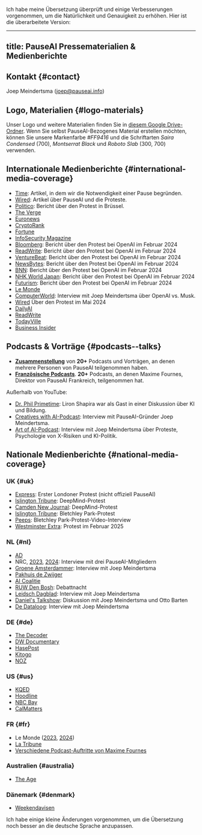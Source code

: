 Ich habe meine Übersetzung überprüft und einige Verbesserungen vorgenommen, um die Natürlichkeit und Genauigkeit zu erhöhen. Hier ist die überarbeitete Version:

---
title: PauseAI Pressematerialien & Medienberichte
---

## Kontakt {#contact}

Joep Meindertsma ([joep@pauseai.info](mailto:joep@pauseai.info))

## Logo, Materialien {#logo-materials}

Unser Logo und weitere Materialien finden Sie in [diesem Google Drive-Ordner](https://drive.google.com/drive/folders/1bQ_MZ8giK-Mee4ABkO0BgcFInaXruNpa?usp=sharing).
Wenn Sie selbst PauseAI-Bezogenes Material erstellen möchten, können Sie unsere Markenfarbe _\#FF9416_ und die Schriftarten _Saira Condensed_ (700), _Montserrat Black_ und _Roboto Slab_ (300, 700) verwenden.

## Internationale Medienberichte {#international-media-coverage}

- [Time](https://time.com/6295879/ai-pause-is-humanitys-best-bet-for-preventing-extinction/): Artikel, in dem wir die Notwendigkeit einer Pause begründen.
- [Wired](https://www.wired.com/story/pause-ai-existential-risk/): Artikel über PauseAI und die Proteste.
- [Politico](https://www.politico.eu/article/microsoft-brussels-elon-musk-anti-ai-protesters-well-five-of-them-descend-on-brussels/): Bericht über den Protest in Brüssel.
- [The Verge](https://www.theverge.com/2023/5/24/23735982/sam-altman-openai-superintelligent-benefits-talk-london-ucl-protests)
- [Euronews](https://www.euronews.com/next/2023/06/14/could-ai-lead-us-to-extinction-this-brussels-based-group-believes-so)
- [CryptoRank](https://cryptorank.io/news/feed/cbfc5-pause-ai-protest-ai-development)
- [Fortune](https://fortune.com/2023/05/24/openai-ceo-sam-altman-credits-elon-musk-with-teaching-him-the-importance-of-deep-tech-investing-but-he-has-no-interest-in-living-on-mars/)
- [InfoSecurity Magazine](https://www.infosecurity-magazine.com/news/uk-ai-safety-institute-blueprint/)
- [Bloomberg](https://www.bloomberg.com/news/newsletters/2024-02-13/ai-protest-at-openai-hq-in-san-francisco-focuses-on-military-work): Bericht über den Protest bei OpenAI im Februar 2024
- [ReadWrite](https://readwrite.com/stop-working-with-pentagon-openai-staff-face-protests/): Bericht über den Protest bei OpenAI im Februar 2024
- [VentureBeat](https://venturebeat.com/ai/protesters-gather-outside-openai-office-opposing-military-ai-and-agi/): Bericht über den Protest bei OpenAI im Februar 2024
- [NewsBytes](https://www.newsbytesapp.com/news/science/protestors-surround-openai-office-calling-for-ai-boycott/story): Bericht über den Protest bei OpenAI im Februar 2024
- [BNN](https://bnnbreaking.com/tech/openai-faces-protests-over-military-collaboration-and-agi-concerns): Bericht über den Protest bei OpenAI im Februar 2024
- [NHK World Japan](https://www3.nhk.or.jp/nhkworld/en/news/backstories/3047/): Bericht über den Protest bei OpenAI im Februar 2024
- [Futurism](https://futurism.com/protesters-swarm-openai): Bericht über den Protest bei OpenAI im Februar 2024
- [Le Monde](https://www.lemonde.fr/en/economy/article/2023/11/27/openai-the-beginnings-of-the-sam-altman-drama_6291282_19.html)
- [ComputerWorld](https://www.computerworld.com/article/3714261/sam-altmans-pledges-about-ai-responsibility-dont-mean-much-experts.html): Interview mit Joep Meindertsma über OpenAI vs. Musk.
- [Wired](https://www.wired.com/story/protesters-pause-ai-split-stop/?redirectURL=https://www.wired.com/story/protesters-pause-ai-split-stop/) Über den Protest im Mai 2024
- [DailyAI](https://dailyai.com/2024/05/pauseai-protestors-demand-a-halt-to-training-of-ai-models/)
- [ReadWrite](https://readwrite.com/pause-ai-protestors-are-fighting-to-put-ai-development-on-hold/)
- [TodayVille](https://www.todayville.com/poll-despite-global-pressure-americans-want-the-tech-industry-to-slow-down-on-ai/)
- [Business Insider](https://www.businessinsider.com/openai-cofounder-agi-coming-fast-needs-limits-john-schulman-2024-5?international=true&r=US&IR=T)

## Podcasts & Vorträge {#podcasts--talks}

- **[Zusammenstellung](https://www.youtube.com/playlist?list=PLI46NoubGtIJvSAWkC7VOmfWrLD2u1ZPA)** von **20+** Podcasts und Vorträgen, an denen mehrere Personen von PauseAI teilgenommen haben.
- **[Französische Podcasts](https://www.youtube.com/playlist?list=PLLUfQBgG_MvHh3b9Pedf139eVLsLs5zAs)**. **20+** Podcasts, an denen Maxime Fournes, Direktor von PauseAI Frankreich, teilgenommen hat.

Außerhalb von YouTube:

- [Dr. Phil Primetime](https://www.meritplus.com/c/s/VQ2aB6Sp?episodeId=LknWbG7N&play=1): Liron Shapira war als Gast in einer Diskussion über KI und Bildung.
- [Creatives with AI-Podcast](https://podcasters.spotify.com/pod/show/creativeswithai/episodes/15-AI-The-Race-Against-Time---Balancing-Progress-and-Potential-Catastrophe-with-Joep-Meinderstma-e28ln8a/a-aa9vpjp): Interview mit PauseAI-Gründer Joep Meindertsma.
- [Art of AI-Podcast](https://spotify.link/AggzYfcj8Db): Interview mit Joep Meindertsma über Proteste, Psychologie von X-Risiken und KI-Politik.

## Nationale Medienberichte {#national-media-coverage}

### UK {#uk}

- [Express](https://www.express.co.uk/news/uk/1775620/artificial-intelligence-extinction-google-chat-gpt): Erster Londoner Protest (nicht offiziell PauseAI)
- [Islington Tribune](https://www.islingtontribune.co.uk/article/watch-out-the-robots-are-coming): DeepMind-Protest
- [Camden New Journal](https://www.camdennewjournal.co.uk/article/:protesters-tell-tech-quarter-companies-to-press-pause-on-artificial-intelligence-research): DeepMind-Protest
- [Islington Tribune](https://www.islingtontribune.co.uk/article/what-happens-in-bletchley-stays-in): Bletchley Park-Protest
- [Peeps](https://www.youtube.com/watch?v=a3HRYOIhfFI): Bletchley Park-Protest-Video-Interview
- [Westminster Extra](https://www.westminsterextra.co.uk/article/warning-governments-are-racing-ahead-with-ai): Protest im Februar 2025

### NL {#nl}

- [AD](https://www.ad.nl/tech/ai-rel-in-nieuw-zeeland-kook-app-prijst-dodelijk-chloorgas-aan-als-verfrissend-gerecht~a1aa3705/)
- NRC, [2023](https://www.nrc.nl/nieuws/2023/06/24/sterft-de-mensheid-uit-door-ai-dat-is-sciencefiction-a4168053), [2024](https://www.nrc.nl/nieuws/2024/02/16/ai-doomers-zijn-doodsbang-voor-de-computer-ai-zal-proberen-de-macht-over-te-nemen-a4190130): Interview mit drei PauseAI-Mitgliedern
- [Groene Amsterdammer](https://www.groene.nl/artikel/losgeslagen-superintelligentie): Interview mit Joep Meindertsma
- [Pakhuis de Zwijger](https://dezwijger.nl/programma/ai-existential-risk-and-what-to-do-about-it)
- [AI Coalitie](https://nlaic.com/agenda/communitydag-invloed-van-ai-op-cultuur-en-media/)
- [RUW Den Bosh](https://ruwdenbosch.nl/paranoide-over-ai/): Debattnacht
- [Leidsch Dagblad](https://www.leidschdagblad.nl/cnt/dmf20231228_53324374): Interview mit Joep Meindertsma
- [Daniel's Talkshow](https://www.youtube.com/watch?v=mGzwtSqmDsU): Diskussion mit Joep Meindertsma und Otto Barten
- [De Dataloog](https://open.spotify.com/episode/2kB59A0bIltpSUdwaf0YM3): Interview mit Joep Meindertsma

### DE {#de}

- [The Decoder](https://the-decoder.de/keine-super-ki-demonstranten-versammeln-sich-vor-dem-openai-buero/)
- [DW Documentary](https://youtu.be/KspkgAZUkoQ?si=h2Jm0Yvm9RT8t1ZT&t=1116)
- [HasePost](https://www.hasepost.de/eine-pause-fuer-ki-demonstration-fuer-ki-regulierung-in-osnabrueck-536971/)
- [Kitogo](https://kitogo.de/pauseai-demonstriert-in-osnabrueck-fuer-strengere-ki-regulierung/)
- [NOZ](https://www.noz.de/lokales/osnabrueck/artikel/pauseai-gruppe-warnt-in-osnabrueck-vor-kuenstlicher-intelligenz-48025131)

### US {#us}

- [KQED](https://www.kqed.org/news/11985949/as-openai-unveils-big-update-protesters-call-for-pause-in-risky-frontier-tech)
- [Hoodline](https://hoodline.com/2024/05/ai-advancement-from-openai-unleashes-gpt-4o-amid-global-protests-and-market-frenzy/)
- [NBC Bay](https://www.nbcbayarea.com/news/tech/ai-protests-worldwide/3536439/)
- [CalMatters](https://calmatters.org/economy/technology/2024/09/california-ai-safety-regulations-bills/)

### FR {#fr}

- Le Monde ([2023](https://www.lemonde.fr/en/economy/article/2023/11/27/openai-the-beginnings-of-the-sam-altman-drama_6291282_19.html), [2024](https://www.lemonde.fr/economie/article/2024/09/11/a-l-approche-du-sommet-de-paris-les-militants-inquiets-quant-a-la-securite-de-l-ia-cherchent-a-se-faire-entendre_6312979_3234.html))
- [La Tribune](https://www.latribune.fr/technos-medias/informatique/a-paris-et-dans-le-monde-les-inquiets-de-l-intelligence-artificielle-appellent-a-une-pause-997475.html)
- [Verschiedene Podcast-Auftritte von Maxime Fournes](https://www.youtube.com/results?search_query=maxime+fournes+pauseai)

### Australien {#australia}

- [The Age](https://www.theage.com.au/technology/most-dangerous-technology-ever-protesters-urge-ai-pause-20250207-p5laaq.html)

### Dänemark {#denmark}

- [Weekendavisen](https://www.weekendavisen.dk/samfund/kunstig-intelligens-aegte-frygt)

Ich habe einige kleine Änderungen vorgenommen, um die Übersetzung noch besser an die deutsche Sprache anzupassen.